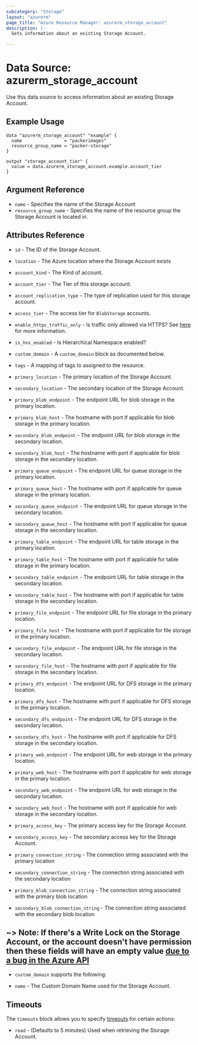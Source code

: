 ```yaml
---
subcategory: "Storage"
layout: "azurerm"
page_title: "Azure Resource Manager: azurerm_storage_account"
description: |-
  Gets information about an existing Storage Account.

---
```


# Data Source: azurerm_storage_account

Use this data source to access information about an existing Storage Account.

## Example Usage

```hcl
data "azurerm_storage_account" "example" {
  name                = "packerimages"
  resource_group_name = "packer-storage"
}

output "storage_account_tier" {
  value = data.azurerm_storage_account.example.account_tier
}
```

## Argument Reference

* `name` - Specifies the name of the Storage Account
* `resource_group_name` - Specifies the name of the resource group the Storage Account is located in.

## Attributes Reference

* `id` - The ID of the Storage Account.

* `location` - The Azure location where the Storage Account exists

* `account_kind` - The Kind of account.

* `account_tier` - The Tier of this storage account.

* `account_replication_type` - The type of replication used for this storage account.

* `access_tier` - The access tier for `BlobStorage` accounts.

* `enable_https_traffic_only` - Is traffic only allowed via HTTPS? See [here](https://docs.microsoft.com/en-us/azure/storage/storage-require-secure-transfer/)
    for more information.

* `is_hns_enabled` - Is Hierarchical Namespace enabled?

* `custom_domain` - A `custom_domain` block as documented below.

* `tags` - A mapping of tags to assigned to the resource.

* `primary_location` - The primary location of the Storage Account.

* `secondary_location` - The secondary location of the Storage Account.

* `primary_blob_endpoint` - The endpoint URL for blob storage in the primary location.

* `primary_blob_host` - The hostname with port if applicable for blob storage in the primary location.

* `secondary_blob_endpoint` - The endpoint URL for blob storage in the secondary location.

* `secondary_blob_host` - The hostname with port if applicable for blob storage in the secondary location.

* `primary_queue_endpoint` - The endpoint URL for queue storage in the primary location.

* `primary_queue_host` - The hostname with port if applicable for queue storage in the primary location.

* `secondary_queue_endpoint` - The endpoint URL for queue storage in the secondary location.

* `secondary_queue_host` - The hostname with port if applicable for queue storage in the secondary location.

* `primary_table_endpoint` - The endpoint URL for table storage in the primary location.

* `primary_table_host` - The hostname with port if applicable for table storage in the primary location.

* `secondary_table_endpoint` - The endpoint URL for table storage in the secondary location.

* `secondary_table_host` - The hostname with port if applicable for table storage in the secondary location.

* `primary_file_endpoint` - The endpoint URL for file storage in the primary location.

* `primary_file_host` - The hostname with port if applicable for file storage in the primary location.

* `secondary_file_endpoint` - The endpoint URL for file storage in the secondary location.

* `secondary_file_host` - The hostname with port if applicable for file storage in the secondary location.

* `primary_dfs_endpoint` - The endpoint URL for DFS storage in the primary location.

* `primary_dfs_host` - The hostname with port if applicable for DFS storage in the primary location.

* `secondary_dfs_endpoint` - The endpoint URL for DFS storage in the secondary location.

* `secondary_dfs_host` - The hostname with port if applicable for DFS storage in the secondary location.

* `primary_web_endpoint` - The endpoint URL for web storage in the primary location.

* `primary_web_host` - The hostname with port if applicable for web storage in the primary location.

* `secondary_web_endpoint` - The endpoint URL for web storage in the secondary location.

* `secondary_web_host` - The hostname with port if applicable for web storage in the secondary location.

* `primary_access_key` - The primary access key for the Storage Account.

* `secondary_access_key` - The secondary access key for the Storage Account.

* `primary_connection_string` - The connection string associated with the primary location

* `secondary_connection_string` - The connection string associated with the secondary location

* `primary_blob_connection_string` - The connection string associated with the primary blob location

* `secondary_blob_connection_string` - The connection string associated with the secondary blob location

~> **Note:** If there's a Write Lock on the Storage Account, or the account doesn't have permission then these fields will have an empty value [due to a bug in the Azure API](https://github.com/Azure/azure-rest-api-specs/issues/6363)
---

* `custom_domain` supports the following:

* `name` - The Custom Domain Name used for the Storage Account.

## Timeouts

The `timeouts` block allows you to specify [timeouts](https://www.terraform.io/docs/configuration/resources.html#timeouts) for certain actions:

* `read` - (Defaults to 5 minutes) Used when retrieving the Storage Account.
